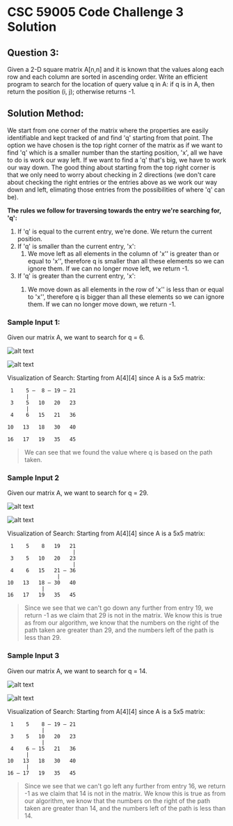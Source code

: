 # CSC 59005 Code Challenge 3 Solution

## Question 3:
Given a 2-D square matrix A[n,n] and it is known that the values along each row and each column are sorted in ascending order. Write an efficient program to search for the location of query value q in A: if q is in A, then return the position (i, j); otherwise returns -1.

## Solution Method:
We start from one corner of the matrix where the properties are easily identifiable and kept tracked of and find 'q' starting from that point. The option we have chosen is the top right corner of the matrix as if we want to find 'q' which is a smaller number than the starting position, 'x', all we have to do is work our way left. If we want to find a 'q' that's big, we have to work our way down. The good thing about starting from the top right corner is that we only need to worry about checking in 2 directions (we don't care about checking the right entries or the entries above as we work our way down and left, elimating those entries from the possibilities of where 'q' can be).

**The rules we follow for traversing towards the entry we're searching for, 'q':**
<ol>
<li> If 'q' is equal to the current entry, we're done. We return the current position.</li>
<li> If 'q' is smaller than the current entry, 'x':
    <ol>
    <li> We move left as all elements in the column of 'x'' is greater than or equal to 'x'', therefore q is smaller than all these elements so we can ignore them. If we can no longer move left, we return -1.</li>
    </ol>
<li> If 'q' is greater than the current entry, 'x':</li>
    <ol>
    <li> We move down as all elements in the row of 'x'' is less than or equal to 'x'', therefore q is bigger than all these elements so we can ignore them.  If we can no longer move down, we return -1.</li>
    </ol> 
</ol>


### Sample Input 1:
Given our matrix A, we want to search for q = 6.

![alt text](https://github.com/cyanChill/CSC-59005-Code-Challenge-3/blob/main/images/Sample%20Input%201.PNG "Sample Input 1")

![alt text](https://github.com/cyanChill/CSC-59005-Code-Challenge-3/blob/main/images/Sample%20Output%201.PNG "Sample Output 1")

Visualization of Search: Starting from A[4][4] since A is a 5x5 matrix:
```
 1    5 —  8 — 19 — 21
      |    
 3    5   10   20   23
      |  
 4    6   15   21   36

10   13   18   30   40

16   17   19   35   45
```
> We can see that we found the value where q is based on the path taken.

### Sample Input 2
Given our matrix A, we want to search for q = 29.

![alt text](https://github.com/cyanChill/CSC-59005-Code-Challenge-3/blob/main/images/Sample%20Input%202.PNG "Sample Input 2")

![alt text](https://github.com/cyanChill/CSC-59005-Code-Challenge-3/blob/main/images/Sample%20Output%202.PNG "Sample Output 2")

Visualization of Search: Starting from A[4][4] since A is a 5x5 matrix:
```
 1    5    8   19   21
                     |
 3    5   10   20   23
                     |
 4    6   15   21 — 36
                |
10   13   18 — 30   40
           |
16   17   19   35   45
```
> Since we see that we can't go down any further from entry 19, we return -1 as we claim that 29 is not in the matrix. We know this is true as from our algorithm, we know that the numbers on the right of the path taken are greater than 29, and the numbers left of the path is less than 29.

### Sample Input 3
Given our matrix A, we want to search for q = 14.

![alt text](https://github.com/cyanChill/CSC-59005-Code-Challenge-3/blob/main/images/Sample%20Input%203.PNG "Sample Input 3")

![alt text](https://github.com/cyanChill/CSC-59005-Code-Challenge-3/blob/main/images/Sample%20Output%203.PNG "Sample Output 3")

Visualization of Search: Starting from A[4][4] since A is a 5x5 matrix:
```
 1    5    8 — 19 — 21
           |     
 3    5   10   20   23
           | 
 4    6 — 15   21   36
      |    
10   13   18   30   40
      | 
16 — 17   19   35   45
```
> Since we see that we can't go left any further from entry 16, we return -1 as we claim that 14 is not in the matrix. We know this is true as from our algorithm, we know that the numbers on the right of the path taken are greater than 14, and the numbers left of the path is less than 14.
